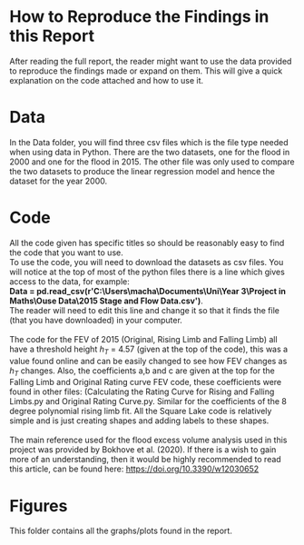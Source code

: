 # How to Reproduce the Findings in this Report
After reading the full report, the reader might want to use the data provided to reproduce the findings made or expand on them. This will give a quick explanation on the code attached and how to use it.

# Data 
In the Data folder, you will find three csv files which is the file type needed when using data in Python. There are the two datasets, one for the flood in 2000 and one for the flood in 2015. The other file was only used to compare the two datasets to produce the linear regression model and hence the dataset for the year 2000. 

# Code
All the code given has specific titles so should be reasonably easy to find the code that you want to use.<br/>
To use the code, you will need to download the datasets as csv files. You will notice at the top of most of the python files there is a line which gives access to the data, for example: <br/>
**Data = pd.read_csv(r'C:\Users\macha\Documents\Uni\Year 3\Project in Maths\Ouse Data\2015 Stage and Flow Data.csv')**. <br/> The reader will need to edit this line and change it so that it finds the file (that you have downloaded) in your computer. <br/> 
<br/>
The code for the FEV of 2015 (Original, Rising Limb and Falling Limb) all have a threshold height $h_T$ = 4.57 (given at the top of the code), this was a value found online and can be easily changed to see how FEV changes as $h_T$ changes. Also, the coefficients a,b and c are given at the top for the Falling Limb and Original Rating curve FEV code, these coefficients were found in other files: (Calculating the Rating Curve for Rising and Falling Limbs.py and Original Rating Curve.py. Similar for the coefficients of the 8 degree polynomial rising limb fit. All the Square Lake code is relatively simple and is just creating shapes and adding labels to these shapes.<br/> 
<br/>
The main reference used for the flood excess volume analysis used in this project was provided by Bokhove et al. (2020). If there is a wish to gain more of an understanding, then it would be highly recommended to read this article, can be found here: https://doi.org/10.3390/w12030652

# Figures
This folder contains all the graphs/plots found in the report.


